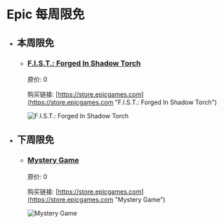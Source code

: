 # Epic 每周限免

- ## 本周限免


  - ### [F.I.S.T.: Forged In Shadow Torch](https://store.epicgames.com "F.I.S.T.: Forged In Shadow Torch")

    原价: 0

    购买链接: [https://store.epicgames.com](https://store.epicgames.com "F.I.S.T.: Forged In Shadow Torch")

    ![F.I.S.T.: Forged In Shadow Torch](https://cdn1.epicgames.com/offer/d5241c76f178492ea1540fce45616757/Copyof15days-day12-wrapped-desktop-carousel-image1_1920x1080-d7452e091aa286dad369e66bbac8cd2d)


- ## 下周限免


  - ### [Mystery Game](https://store.epicgames.com "Mystery Game")

    原价: 0

    购买链接: [https://store.epicgames.com](https://store.epicgames.com "Mystery Game")

    ![Mystery Game](https://cdn1.epicgames.com/offer/d5241c76f178492ea1540fce45616757/Copyof15days-day13-wrapped-desktop-carousel-image_1920x1080-c5054a6cb6e17d0c72ff7cca26ae390f)

